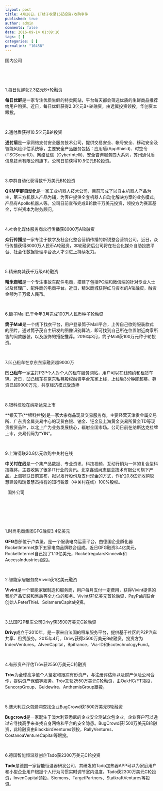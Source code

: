 ```yaml
---
layout: post
title: 4月28日，IT桔子收录15起投资/收购事件
published: true
author: admin
comments: false
date: 2016-09-14 01:09:16
tags: [ ]
categories: [ ]
permalink: "10458"
---
```

 国内公司 

&nbsp;  &nbsp; 

&nbsp;

1.每日优鲜获2.3亿元B+轮融资

**每日优鲜**是一家专注优质生鲜的特卖网站，平台每天都会筛选优质的生鲜商品推荐给用户购买。近日，每日优鲜获得2.3亿元B+轮融资，由远翼投资领投，华创资本跟投。

&nbsp;

2.通付盾获得10.5亿元B轮投资

**通付盾**是一家网络支付安全服务技术公司，提供交易安全、帐号安全、移动安全及智能风险评估系统等，主要安全产品服务包括：应用盾(AppShield)、时空令(TSCSecurID)、网络征信（CyberIntelli)、安全咨询服务四大系列，苏州通付盾信息技术有限公司旗下。公司日前获得10.5亿元B轮投资。

&nbsp;

3.李群自动化获得数千万美元B轮投资

**QKM李群自动化**是一家工业机器人技术公司，目前形成了以自主机器人产品为主，第三方机器人产品为辅，为客户提供全套机器人自动化解决方案的业务模式。产品有Apollo机器人等。公司日前宣布完成B轮数千万美元投资，领投方为赛富基金，华兴资本为财务顾问。

&nbsp;

4.社会化媒体服务商众行传播获8000万A轮融资

**众行传播**是一家专注于数字及社会化整合营销传播的新锐整合营销公司。近日，众行传播获得8000万人民币A轮融资，本轮融资后公司将在社会化媒介自助投放平台、社会化数据管理平台及人才引进上持续发力。

&nbsp;

5.精米商城获千万级A轮融资

**精米商城**是一个专注事故车配件电商，搭建了包括PC端和微信端的针对专业人士以及修理厂、配件商的电商平台。近日，精米商城获得红马资本的A轮融资，融资金额为千万级人民币。

&nbsp;

6.筒子Mall已于今年3月完成100万人民币种子轮融资

**筒子Mall**是一个线下找衣平台，用户登录筒子Mall平台，上传自己欲购服装款式的图片，通过筒子茂自主研发的图像识别算法，即可找到自己所在位置附近商家所售的同款服装，以及服饰的搭配推荐。2016年3月，筒子Mall获100万元种子轮投资。

&nbsp;

7.凹凸租车在京东东家融资超9000万

**凹凸租车**一家主打P2P个人对个人的租车服务网站，用户可以在线预约和租赁车辆。近日，凹凸租车在京东私募股权融资平台东家上线，上线后3分钟即超募。募资已超9000万元，共享经济模式受热捧

&nbsp;

8.银科控股在纳斯达克上市

**银天下(**银科控股)是一家大宗商品现货交易服务商，主要经营天津贵金属交易所、广东贵金属交易中心的现货白银、铂金、钯金及上海黄金交易所黄金TD等现货投资品种，以北上广为业务发展核心，辐射全国市场。公司日前在纳斯达克挂牌上市，交易代码为“YIN”。

&nbsp;

9.上海钢联20.8亿元收购中关村在线

**中关村在线**是一个集产品数据、专业资讯、科技视频、互动行销为一体的复合型科技媒体，主要收集了很多IT行业的资讯。北京鑫诚尚志信息技术有限公司旗下产品。上海钢联日前宣布，拟以发行股份及支付现金的方式，作价20.8亿元收购聪慧建设和瑞景慧杰持有的知行锐景（中关村在线）100%股权。

&nbsp; 国外公司 

&nbsp;

&nbsp;  &nbsp; 

&nbsp;

1.时尚电商集团GFG融资3.4亿美元

**GFG**总部位于卢森堡，是一个服装电商运营平台，由德国企业孵化器RocketInternet旗下五家电商品牌联合组成。近日GFG融资3.4亿美元，RocketInternet自己投了1.13亿美元，RocketregularsKinnevik和AccessIndustries跟投。

&nbsp;

2.智能家居服务商Vivint获1亿美元融资

**Vivint**是一个智能家居制造和服务商，用户每月支付一定费用，获得Vivint提供的智能产品安装和售后等全方位的服务。Vivint获1亿美元首轮融资，PayPal的联合创始人PeterThiel、SolamereCapital投资。

&nbsp;

3.法国P2P租车公司Drivy获3500万美元C轮融资

**Drivy**成立于2010年，是一家来自法国的租车服务平台，提供基于社区的P2P汽车共享、租赁服务。2015年4月，Drivy获得3500万美元B轮融资，投资方为IndexVentures，AlvenCapital，Bpifrance，Via-ID和EcotechnologyFund。

&nbsp;

4.有形资产评估Trōv获2550万美元C轮融资

**Trōv**为全球高净值个人鉴定和跟踪有形资产，与注册评估师以及财产保险公司合作，提供资产保值等服务。Trōv又获2550万美元C轮融资，由OakHC/FT领投，SuncorpGroup、Guidewire、AnthemisGroup跟投。

&nbsp;

5.澳大利亚众包漏洞查找企业BugCrowd获1500万美元B轮融资

**Bugcrowd**是一家诞生于澳大利亚悉尼的企业安全测试众包企业，企业客户可以通过它寻找高手来查找自身网络和平台的安全隐患。BugCrowd获1500万美元B轮融资，此轮融资由BlackbirdVentures领投，RallyVentures、CostanoaVentureCapital等跟投。

&nbsp;

6.德国智能恒温器创企Tado获2300万美元C轮投资

**Tado**是德国一家智能恒温器研发公司，其研发的Tado加热器APP可以为家庭用户和小型企业用户根据个人行为习惯实时调节室内温度。Tado获2300万美元C轮投资，InvenCapital领投，Siemens、TargetPartners、StatkraftVentures等投资。 